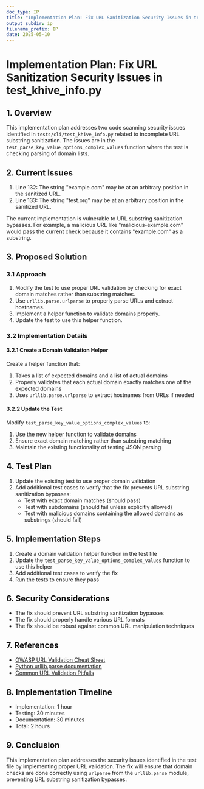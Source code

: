 ```yaml
---
doc_type: IP
title: "Implementation Plan: Fix URL Sanitization Security Issues in test_khive_info.py"
output_subdir: ip
filename_prefix: IP
date: 2025-05-10
---
```


# Implementation Plan: Fix URL Sanitization Security Issues in test_khive_info.py

## 1. Overview

This implementation plan addresses two code scanning security issues identified
in `tests/cli/test_khive_info.py` related to incomplete URL substring
sanitization. The issues are in the
`test_parse_key_value_options_complex_values` function where the test is
checking parsing of domain lists.

## 2. Current Issues

1. Line 132: The string "example.com" may be at an arbitrary position in the
   sanitized URL.
2. Line 133: The string "test.org" may be at an arbitrary position in the
   sanitized URL.

The current implementation is vulnerable to URL substring sanitization bypasses.
For example, a malicious URL like "malicious-example.com" would pass the current
check because it contains "example.com" as a substring.

## 3. Proposed Solution

### 3.1 Approach

1. Modify the test to use proper URL validation by checking for exact domain
   matches rather than substring matches.
2. Use `urllib.parse.urlparse` to properly parse URLs and extract hostnames.
3. Implement a helper function to validate domains properly.
4. Update the test to use this helper function.

### 3.2 Implementation Details

#### 3.2.1 Create a Domain Validation Helper

Create a helper function that:

1. Takes a list of expected domains and a list of actual domains
2. Properly validates that each actual domain exactly matches one of the
   expected domains
3. Uses `urllib.parse.urlparse` to extract hostnames from URLs if needed

#### 3.2.2 Update the Test

Modify `test_parse_key_value_options_complex_values` to:

1. Use the new helper function to validate domains
2. Ensure exact domain matching rather than substring matching
3. Maintain the existing functionality of testing JSON parsing

## 4. Test Plan

1. Update the existing test to use proper domain validation
2. Add additional test cases to verify that the fix prevents URL substring
   sanitization bypasses:
   - Test with exact domain matches (should pass)
   - Test with subdomains (should fail unless explicitly allowed)
   - Test with malicious domains containing the allowed domains as substrings
     (should fail)

## 5. Implementation Steps

1. Create a domain validation helper function in the test file
2. Update the `test_parse_key_value_options_complex_values` function to use this
   helper
3. Add additional test cases to verify the fix
4. Run the tests to ensure they pass

## 6. Security Considerations

- The fix should prevent URL substring sanitization bypasses
- The fix should properly handle various URL formats
- The fix should be robust against common URL manipulation techniques

## 7. References

- [OWASP URL Validation Cheat Sheet](https://cheatsheetseries.owasp.org/cheatsheets/Input_Validation_Cheat_Sheet.html)
- [Python urllib.parse documentation](https://docs.python.org/3/library/urllib.parse.html)
- [Common URL Validation Pitfalls](https://www.skeletonscribe.net/2013/05/practical-http-host-header-attacks.html)

## 8. Implementation Timeline

- Implementation: 1 hour
- Testing: 30 minutes
- Documentation: 30 minutes
- Total: 2 hours

## 9. Conclusion

This implementation plan addresses the security issues identified in the test
file by implementing proper URL validation. The fix will ensure that domain
checks are done correctly using `urlparse` from the `urllib.parse` module,
preventing URL substring sanitization bypasses.
